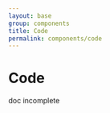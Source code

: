 ```yaml
---
layout: base
group: components
title: Code
permalink: components/code
---
```


# Code

<div class="m-t-4 m--pos-tr m--m-t-10">
    <span class="badge badge--medium badge--rounded badge--negative">doc incomplete</span>
</div>
